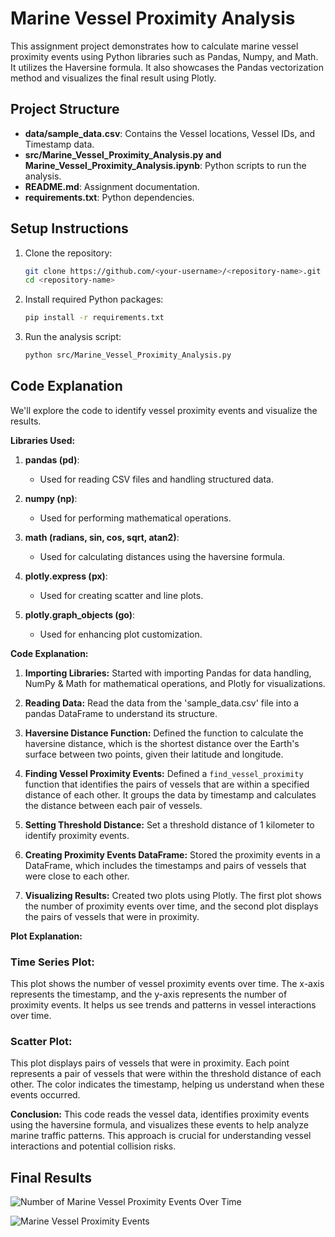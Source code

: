 
# Marine Vessel Proximity Analysis

This assignment project demonstrates how to calculate marine vessel proximity events using Python libraries such as Pandas, Numpy, and Math. It utilizes the Haversine formula. It also showcases the Pandas vectorization method and visualizes the final result using Plotly.

## Project Structure

- **data/sample_data.csv**: Contains the Vessel locations, Vessel IDs, and Timestamp data.
- **src/Marine_Vessel_Proximity_Analysis.py and Marine_Vessel_Proximity_Analysis.ipynb**: Python scripts to run the analysis.
- **README.md**: Assignment documentation.
- **requirements.txt**: Python dependencies.

## Setup Instructions

1. Clone the repository:

    ```bash
    git clone https://github.com/<your-username>/<repository-name>.git
    cd <repository-name>
    ```

2. Install required Python packages:

    ```bash
    pip install -r requirements.txt
    ```

3. Run the analysis script:

    ```bash
    python src/Marine_Vessel_Proximity_Analysis.py
    ```

## Code Explanation
We'll explore the code to identify vessel proximity events and visualize the results.

**Libraries Used:**
1. **pandas (pd)**:
   - Used for reading CSV files and handling structured data.

2. **numpy (np)**:
   - Used for performing mathematical operations.

3. **math (radians, sin, cos, sqrt, atan2)**:
   - Used for calculating distances using the haversine formula.

4. **plotly.express (px)**:
   - Used for creating scatter and line plots.

5. **plotly.graph_objects (go)**:
   - Used for enhancing plot customization.

**Code Explanation:**

1. **Importing Libraries:**
   Started with importing Pandas for data handling, NumPy & Math for mathematical operations, and Plotly for visualizations.

2. **Reading Data:**
   Read the data from the 'sample_data.csv' file into a pandas DataFrame to understand its structure.

3. **Haversine Distance Function:**
   Defined the function to calculate the haversine distance, which is the shortest distance over the Earth's surface between two points, given their latitude and longitude.

4. **Finding Vessel Proximity Events:**
   Defined a `find_vessel_proximity` function that identifies the pairs of vessels that are within a specified distance of each other. It groups the data by timestamp and calculates the distance between each pair of vessels.

5. **Setting Threshold Distance:**
   Set a threshold distance of 1 kilometer to identify proximity events.

6. **Creating Proximity Events DataFrame:**
   Stored the proximity events in a DataFrame, which includes the timestamps and pairs of vessels that were close to each other.

7. **Visualizing Results:**
   Created two plots using Plotly. The first plot shows the number of proximity events over time, and the second plot displays the pairs of vessels that were in proximity.

**Plot Explanation:**

### Time Series Plot:
This plot shows the number of vessel proximity events over time. The x-axis represents the timestamp, and the y-axis represents the number of proximity events. It helps us see trends and patterns in vessel interactions over time.

### Scatter Plot:
This plot displays pairs of vessels that were in proximity. Each point represents a pair of vessels that were within the threshold distance of each other. The color indicates the timestamp, helping us understand when these events occurred.

**Conclusion:**
This code reads the vessel data, identifies proximity events using the haversine formula, and visualizes these events to help analyze marine traffic patterns. This approach is crucial for understanding vessel interactions and potential collision risks.

## Final Results

![Number of Marine Vessel Proximity Events Over Time](https://github.com/prachisarode95/MarineVesselProximityAnalysis/assets/60979131/ead775a2-1192-4645-9a9d-51023d9c59ba)

![Marine Vessel Proximity Events](https://github.com/prachisarode95/MarineVesselProximityAnalysis/assets/60979131/77b3109f-b5cc-4ece-8062-da11137881c8)

